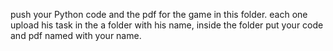 push your Python code and the pdf for the game in this folder.
each one upload his task in the a folder with his name, inside the folder put your code and pdf named with your name.
